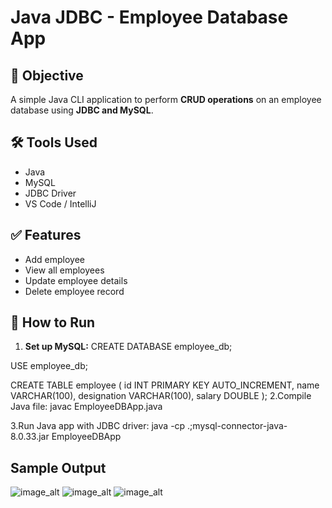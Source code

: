 # Java JDBC - Employee Database App

## 📌 Objective
A simple Java CLI application to perform **CRUD operations** on an employee database using **JDBC and MySQL**.

## 🛠️ Tools Used
- Java
- MySQL
- JDBC Driver
- VS Code / IntelliJ

## ✅ Features
- Add employee
- View all employees
- Update employee details
- Delete employee record

## 🏁 How to Run
1. **Set up MySQL:**
   CREATE DATABASE employee_db;

USE employee_db;

CREATE TABLE employee (
    id INT PRIMARY KEY AUTO_INCREMENT,
    name VARCHAR(100),
    designation VARCHAR(100),
    salary DOUBLE
);
2.Compile Java file:
javac EmployeeDBApp.java

3.Run Java app with JDBC driver:
java -cp .;mysql-connector-java-8.0.33.jar EmployeeDBApp

## Sample Output
![image_alt]()
![image_alt]()
![image_alt]()

